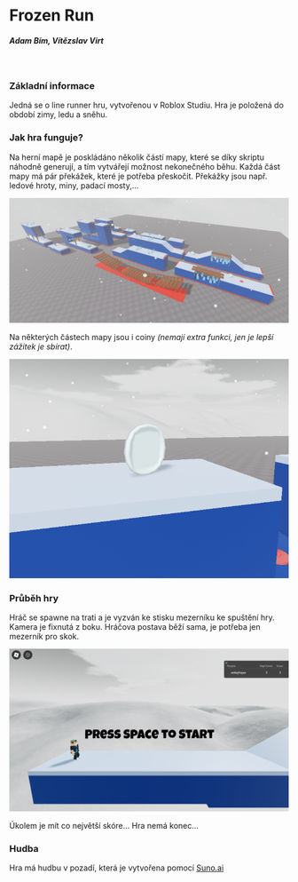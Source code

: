 # Frozen Run
##### Adam Bím, Vítězslav Virt
&nbsp;
### Základní informace
Jedná se o line runner hru, vytvořenou v Roblox Studiu.
Hra je položená do období zimy, ledu a sněhu.

### Jak hra funguje?
Na herní mapě je poskládáno několik částí mapy, které se díky skriptu náhodně generují,
a tím vytvářejí možnost nekonečného běhu.
Každá část mapy má pár překážek, které je potřeba přeskočit.
Překážky jsou např. ledové hroty, miny, padací mosty,...

![Map Parts](https://github.com/bimadam/FrozenRun/blob/main/trackParts.png?raw=true)

Na některých částech mapy jsou i coiny _(nemají extra funkci, jen je lepší zážitek je sbírat)_.

![Coin](https://github.com/bimadam/FrozenRun/blob/main/coin.png?raw=true)

### Průběh hry
Hráč se spawne na trati a je vyzván ke stisku mezerníku ke spuštění hry. Kamera je fixnutá z boku.
Hráčova postava běží sama, je potřeba jen mezerník pro skok.

![Coin](https://github.com/bimadam/FrozenRun/blob/main/startScreen.png?raw=true)

Úkolem je mít co největší skóre... Hra nemá konec...

### Hudba
Hra má hudbu v pozadí, která je vytvořena pomocí [Suno.ai]((https://app.suno.ai/)https://app.suno.ai/)
